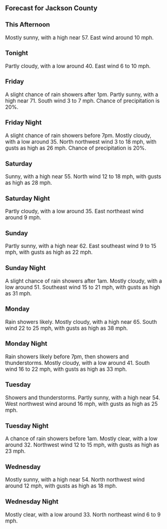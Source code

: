 <div>
   <h2>Forecast for Jackson County</h2>
   <p>
      <div style="font-size:120%">
         <h3>This Afternoon</h3>Mostly sunny, with a high near 57. East wind around 10 mph.<br></div>
   </p>
   <p>
      <div style="font-size:120%">
         <h3>Tonight</h3>Partly cloudy, with a low around 40. East wind 6 to 10 mph.<br></div>
   </p>
   <p>
      <div style="font-size:120%">
         <h3>Friday</h3>A slight chance of rain showers after 1pm. Partly sunny, with a high near 71. South wind 3 to 7 mph. Chance of precipitation
         is 20%.<br></div>
   </p>
   <p>
      <div style="font-size:120%">
         <h3>Friday Night</h3>A slight chance of rain showers before 7pm. Mostly cloudy, with a low around 35. North northwest wind 3 to 18 mph, with gusts
         as high as 26 mph. Chance of precipitation is 20%.<br></div>
   </p>
   <p>
      <div style="font-size:120%">
         <h3>Saturday</h3>Sunny, with a high near 55. North wind 12 to 18 mph, with gusts as high as 28 mph.<br></div>
   </p>
   <p>
      <div style="font-size:120%">
         <h3>Saturday Night</h3>Partly cloudy, with a low around 35. East northeast wind around 9 mph.<br></div>
   </p>
   <p>
      <div style="font-size:120%">
         <h3>Sunday</h3>Partly sunny, with a high near 62. East southeast wind 9 to 15 mph, with gusts as high as 22 mph.<br></div>
   </p>
   <p>
      <div style="font-size:120%">
         <h3>Sunday Night</h3>A slight chance of rain showers after 1am. Mostly cloudy, with a low around 51. Southeast wind 15 to 21 mph, with gusts as
         high as 31 mph.<br></div>
   </p>
   <p>
      <div style="font-size:120%">
         <h3>Monday</h3>Rain showers likely. Mostly cloudy, with a high near 65. South wind 22 to 25 mph, with gusts as high as 38 mph.<br></div>
   </p>
   <p>
      <div style="font-size:120%">
         <h3>Monday Night</h3>Rain showers likely before 7pm, then showers and thunderstorms. Mostly cloudy, with a low around 41. South wind 16 to 22 mph,
         with gusts as high as 33 mph.<br></div>
   </p>
   <p>
      <div style="font-size:120%">
         <h3>Tuesday</h3>Showers and thunderstorms. Partly sunny, with a high near 54. West northwest wind around 16 mph, with gusts as high as 25
         mph.<br></div>
   </p>
   <p>
      <div style="font-size:120%">
         <h3>Tuesday Night</h3>A chance of rain showers before 1am. Mostly clear, with a low around 32. Northwest wind 12 to 15 mph, with gusts as high as
         23 mph.<br></div>
   </p>
   <p>
      <div style="font-size:120%">
         <h3>Wednesday</h3>Mostly sunny, with a high near 54. North northwest wind around 12 mph, with gusts as high as 18 mph.<br></div>
   </p>
   <p>
      <div style="font-size:120%">
         <h3>Wednesday Night</h3>Mostly clear, with a low around 33. North northeast wind 6 to 9 mph.<br></div>
   </p>
</div>
